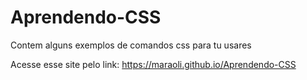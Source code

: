 # Aprendendo-CSS
Contem alguns exemplos de comandos css para tu usares

Acesse esse site pelo link: https://maraoli.github.io/Aprendendo-CSS
